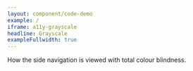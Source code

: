 ```yaml
---
layout: component/code-demo
example: /
iframe: a11y-grayscale
headline: Grayscale
exampleFullwidth: true
---
```



How the side navigation is viewed with total colour blindness.
